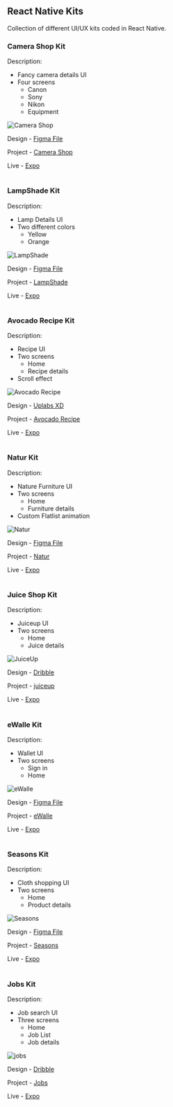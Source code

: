 ## React Native Kits

Collection of different UI/UX kits coded in React Native.

### Camera Shop Kit

Description:

- Fancy camera details UI
- Four screens
  - Canon
  - Sony
  - Nikon
  - Equipment

![Camera Shop](./screenshots/camerashop.png)

Design - [Figma File](<https://www.figma.com/file/hVQ4i3L7NskFsT485OkreI/Camera-shop-(Community)?node-id=0%3A1>)

Project - [Camera Shop](./camera-shop)

Live - [Expo](https://expo.dev/@tidbit/camera-shop)

#

### LampShade Kit

Description:

- Lamp Details UI
- Two different colors
  - Yellow
  - Orange

![LampShade](./screenshots/lampshade.png)

Design - [Figma File](https://www.figma.com/file/oVEA7P34UznIl2eauTEn4b/LampshadeApp?node-id=0%3A1)

Project - [LampShade](./lampshade)

Live - [Expo](https://expo.dev/@tidbit/lampshade)

#

### Avocado Recipe Kit

Description:

- Recipe UI
- Two screens
  - Home
  - Recipe details
- Scroll effect

![Avocado Recipe](./screenshots/avocadorecipe.png)

Design - [Uplabs XD](https://www.uplabs.com/posts/avocado-recipe-app)

Project - [Avocado Recipe](./avocado-recipe)

Live - [Expo](https://expo.dev/@tidbit/avocado-recipe)

#

### Natur Kit

Description:

- Nature Furniture UI
- Two screens
  - Home
  - Furniture details
- Custom Flatlist animation

![Natur](./screenshots/natur.png)

Design - [Figma File](https://www.figma.com/file/OwXqpNe9lJIC7KI2reHLnm/NaturWoodenFurnitureApp?node-id=0%3A1)

Project - [Natur](./natur)

Live - [Expo](https://expo.dev/@tidbit/natur)

#

### Juice Shop Kit

Description:

- Juiceup UI
- Two screens
  - Home
  - Juice details

![JuiceUp](./screenshots/juiceup.png)

Design - [Dribble](https://dribbble.com/shots/10274668-Juiceup-App)

Project - [juiceup](./juice-up)

Live - [Expo](https://expo.dev/@tidbit/juice-up)

#

### eWalle Kit

Description:

- Wallet UI
- Two screens
  - Sign in
  - Home

![eWalle](./screenshots/eWalle.png)

Design - [Figma File](https://www.figma.com/file/ZkZ1GC4gmJRZRFvA4ywmUg/eWalle?node-id=0%3A1)

Project - [eWalle](./e-walle)

Live - [Expo](https://expo.dev/@tidbit/e-walle)

#

### Seasons Kit

Description:

- Cloth shopping UI
- Two screens
  - Home
  - Product details

![Seasons](./screenshots/seasons.jpg)

Design - [Figma File](https://www.figma.com/file/76ZMHPijYCdywcaIsBwxbH/Seasons)

Project - [Seasons](./seasons)

Live - [Expo](https://expo.dev/@tidbit/seasons)

#

### Jobs Kit

Description:

- Job search UI
- Three screens
  - Home
  - Job List
  - Job details

![jobs](./screenshots/jobs.jpg)

Design - [Dribble](https://dribbble.com/shots/11867493-Job-finder-Mobile-UI-Job-list)

Project - [Jobs](./jobs)

Live - [Expo](https://expo.dev/@tidbit/jobs)
